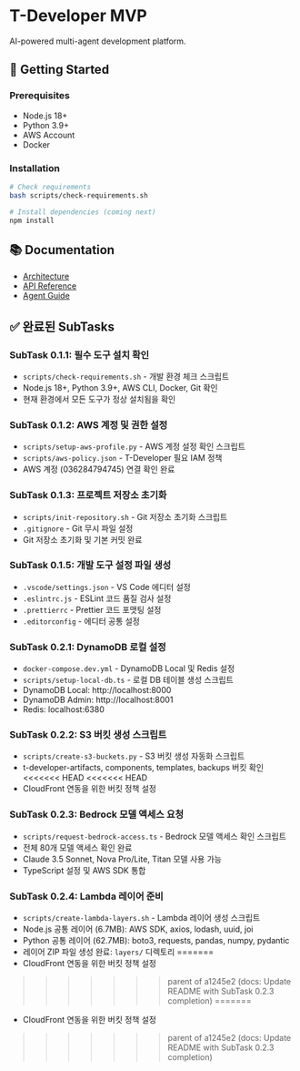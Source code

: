 # T-Developer MVP

AI-powered multi-agent development platform.

## 🚀 Getting Started

### Prerequisites
- Node.js 18+
- Python 3.9+
- AWS Account
- Docker

### Installation
```bash
# Check requirements
bash scripts/check-requirements.sh

# Install dependencies (coming next)
npm install
```

## 📚 Documentation
- [Architecture](./docs/architecture.md)
- [API Reference](./docs/api.md)
- [Agent Guide](./docs/agents.md)

## ✅ 완료된 SubTasks

### SubTask 0.1.1: 필수 도구 설치 확인
- `scripts/check-requirements.sh` - 개발 환경 체크 스크립트
- Node.js 18+, Python 3.9+, AWS CLI, Docker, Git 확인
- 현재 환경에서 모든 도구가 정상 설치됨을 확인

### SubTask 0.1.2: AWS 계정 및 권한 설정
- `scripts/setup-aws-profile.py` - AWS 계정 설정 확인 스크립트
- `scripts/aws-policy.json` - T-Developer 필요 IAM 정책
- AWS 계정 (036284794745) 연결 확인 완료

### SubTask 0.1.3: 프로젝트 저장소 초기화
- `scripts/init-repository.sh` - Git 저장소 초기화 스크립트
- `.gitignore` - Git 무시 파일 설정
- Git 저장소 초기화 및 기본 커밋 완료

### SubTask 0.1.5: 개발 도구 설정 파일 생성
- `.vscode/settings.json` - VS Code 에디터 설정
- `.eslintrc.js` - ESLint 코드 품질 검사 설정
- `.prettierrc` - Prettier 코드 포맷팅 설정
- `.editorconfig` - 에디터 공통 설정

### SubTask 0.2.1: DynamoDB 로컬 설정
- `docker-compose.dev.yml` - DynamoDB Local 및 Redis 설정
- `scripts/setup-local-db.ts` - 로컬 DB 테이블 생성 스크립트
- DynamoDB Local: http://localhost:8000
- DynamoDB Admin: http://localhost:8001
- Redis: localhost:6380

### SubTask 0.2.2: S3 버킷 생성 스크립트
- `scripts/create-s3-buckets.py` - S3 버킷 생성 자동화 스크립트
- t-developer-artifacts, components, templates, backups 버킷 확인
<<<<<<< HEAD
<<<<<<< HEAD
- CloudFront 연동을 위한 버킷 정책 설정

### SubTask 0.2.3: Bedrock 모델 액세스 요청
- `scripts/request-bedrock-access.ts` - Bedrock 모델 액세스 확인 스크립트
- 전체 80개 모델 액세스 확인 완료
- Claude 3.5 Sonnet, Nova Pro/Lite, Titan 모델 사용 가능
- TypeScript 설정 및 AWS SDK 통합

### SubTask 0.2.4: Lambda 레이어 준비
- `scripts/create-lambda-layers.sh` - Lambda 레이어 생성 스크립트
- Node.js 공통 레이어 (6.7MB): AWS SDK, axios, lodash, uuid, joi
- Python 공통 레이어 (62.7MB): boto3, requests, pandas, numpy, pydantic
- 레이어 ZIP 파일 생성 완료: `layers/` 디렉토리
=======
- CloudFront 연동을 위한 버킷 정책 설정
>>>>>>> parent of a1245e2 (docs: Update README with SubTask 0.2.3 completion)
=======
- CloudFront 연동을 위한 버킷 정책 설정
>>>>>>> parent of a1245e2 (docs: Update README with SubTask 0.2.3 completion)

